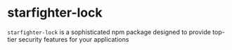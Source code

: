 # starfighter-lock
`starfighter-lock` is a sophisticated npm package designed to provide top-tier security features for your applications
